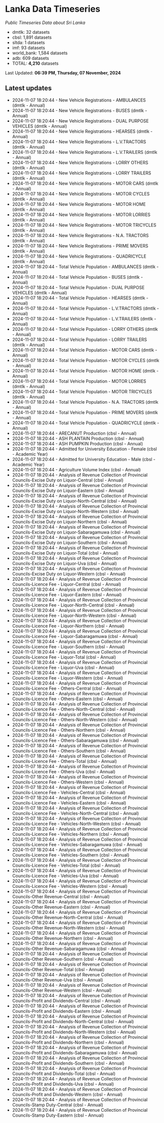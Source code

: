 # Lanka Data Timeseries
*Public Timeseries Data about Sri Lanka*

* dmtlk: 32 datasets
* cbsl: 1,891 datasets
* sltda: 1 datasets
* imf: 93 datasets
* world_bank: 1,584 datasets
* adb: 609 datasets
* TOTAL: **4,210** datasets

Last Updated: **06:39 PM, Thursday, 07 November, 2024**

## Latest updates

* 2024-11-07 18:20:44 - New Vehicle Registrations - AMBULANCES (dmtlk - Annual)
* 2024-11-07 18:20:44 - New Vehicle Registrations - BUSES (dmtlk - Annual)
* 2024-11-07 18:20:44 - New Vehicle Registrations - DUAL PURPOSE VEHICLES (dmtlk - Annual)
* 2024-11-07 18:20:44 - New Vehicle Registrations - HEARSES (dmtlk - Annual)
* 2024-11-07 18:20:44 - New Vehicle Registrations - L.V.TRACTORS (dmtlk - Annual)
* 2024-11-07 18:20:44 - New Vehicle Registrations - L.V.TRAILERS (dmtlk - Annual)
* 2024-11-07 18:20:44 - New Vehicle Registrations - LORRY OTHERS (dmtlk - Annual)
* 2024-11-07 18:20:44 - New Vehicle Registrations - LORRY TRAILERS (dmtlk - Annual)
* 2024-11-07 18:20:44 - New Vehicle Registrations - MOTOR CARS (dmtlk - Annual)
* 2024-11-07 18:20:44 - New Vehicle Registrations - MOTOR CYCLES (dmtlk - Annual)
* 2024-11-07 18:20:44 - New Vehicle Registrations - MOTOR HOME (dmtlk - Annual)
* 2024-11-07 18:20:44 - New Vehicle Registrations - MOTOR LORRIES (dmtlk - Annual)
* 2024-11-07 18:20:44 - New Vehicle Registrations - MOTOR TRICYCLES (dmtlk - Annual)
* 2024-11-07 18:20:44 - New Vehicle Registrations - N.A. TRACTORS (dmtlk - Annual)
* 2024-11-07 18:20:44 - New Vehicle Registrations - PRIME MOVERS (dmtlk - Annual)
* 2024-11-07 18:20:44 - New Vehicle Registrations - QUADRICYCLE (dmtlk - Annual)
* 2024-11-07 18:20:44 - Total Vehicle Population - AMBULANCES (dmtlk - Annual)
* 2024-11-07 18:20:44 - Total Vehicle Population - BUSES (dmtlk - Annual)
* 2024-11-07 18:20:44 - Total Vehicle Population - DUAL PURPOSE VEHICLES (dmtlk - Annual)
* 2024-11-07 18:20:44 - Total Vehicle Population - HEARSES (dmtlk - Annual)
* 2024-11-07 18:20:44 - Total Vehicle Population - L.V.TRACTORS (dmtlk - Annual)
* 2024-11-07 18:20:44 - Total Vehicle Population - L.V.TRAILERS (dmtlk - Annual)
* 2024-11-07 18:20:44 - Total Vehicle Population - LORRY OTHERS (dmtlk - Annual)
* 2024-11-07 18:20:44 - Total Vehicle Population - LORRY TRAILERS (dmtlk - Annual)
* 2024-11-07 18:20:44 - Total Vehicle Population - MOTOR CARS (dmtlk - Annual)
* 2024-11-07 18:20:44 - Total Vehicle Population - MOTOR CYCLES (dmtlk - Annual)
* 2024-11-07 18:20:44 - Total Vehicle Population - MOTOR HOME (dmtlk - Annual)
* 2024-11-07 18:20:44 - Total Vehicle Population - MOTOR LORRIES (dmtlk - Annual)
* 2024-11-07 18:20:44 - Total Vehicle Population - MOTOR TRICYCLES (dmtlk - Annual)
* 2024-11-07 18:20:44 - Total Vehicle Population - N.A. TRACTORS (dmtlk - Annual)
* 2024-11-07 18:20:44 - Total Vehicle Population - PRIME MOVERS (dmtlk - Annual)
* 2024-11-07 18:20:44 - Total Vehicle Population - QUADRICYCLE (dmtlk - Annual)
* 2024-11-07 18:20:44 - ARECANUT Production (cbsl - Annual)
* 2024-11-07 18:20:44 - ASH PLANTAIN Production (cbsl - Annual)
* 2024-11-07 18:20:44 - ASH PUMPKIN Production (cbsl - Annual)
* 2024-11-07 18:20:44 - Admitted for University Education - Female (cbsl - Academic Year)
* 2024-11-07 18:20:44 - Admitted for University Education - Male (cbsl - Academic Year)
* 2024-11-07 18:20:44 - Agriculture Volume Index (cbsl - Annual)
* 2024-11-07 18:20:44 - Analysis of Revenue Collection of Provincial Councils-Excise Duty on Liquor-Central (cbsl - Annual)
* 2024-11-07 18:20:44 - Analysis of Revenue Collection of Provincial Councils-Excise Duty on Liquor-Eastern (cbsl - Annual)
* 2024-11-07 18:20:44 - Analysis of Revenue Collection of Provincial Councils-Excise Duty on Liquor-North-Central (cbsl - Annual)
* 2024-11-07 18:20:44 - Analysis of Revenue Collection of Provincial Councils-Excise Duty on Liquor-North-Western (cbsl - Annual)
* 2024-11-07 18:20:44 - Analysis of Revenue Collection of Provincial Councils-Excise Duty on Liquor-Northern (cbsl - Annual)
* 2024-11-07 18:20:44 - Analysis of Revenue Collection of Provincial Councils-Excise Duty on Liquor-Sabaragamuwa (cbsl - Annual)
* 2024-11-07 18:20:44 - Analysis of Revenue Collection of Provincial Councils-Excise Duty on Liquor-Southern (cbsl - Annual)
* 2024-11-07 18:20:44 - Analysis of Revenue Collection of Provincial Councils-Excise Duty on Liquor-Total (cbsl - Annual)
* 2024-11-07 18:20:44 - Analysis of Revenue Collection of Provincial Councils-Excise Duty on Liquor-Uva (cbsl - Annual)
* 2024-11-07 18:20:44 - Analysis of Revenue Collection of Provincial Councils-Excise Duty on Liquor-Western (cbsl - Annual)
* 2024-11-07 18:20:44 - Analysis of Revenue Collection of Provincial Councils-Licence Fee - Liquor-Central (cbsl - Annual)
* 2024-11-07 18:20:44 - Analysis of Revenue Collection of Provincial Councils-Licence Fee - Liquor-Eastern (cbsl - Annual)
* 2024-11-07 18:20:44 - Analysis of Revenue Collection of Provincial Councils-Licence Fee - Liquor-North-Central (cbsl - Annual)
* 2024-11-07 18:20:44 - Analysis of Revenue Collection of Provincial Councils-Licence Fee - Liquor-North-Western (cbsl - Annual)
* 2024-11-07 18:20:44 - Analysis of Revenue Collection of Provincial Councils-Licence Fee - Liquor-Northern (cbsl - Annual)
* 2024-11-07 18:20:44 - Analysis of Revenue Collection of Provincial Councils-Licence Fee - Liquor-Sabaragamuwa (cbsl - Annual)
* 2024-11-07 18:20:44 - Analysis of Revenue Collection of Provincial Councils-Licence Fee - Liquor-Southern (cbsl - Annual)
* 2024-11-07 18:20:44 - Analysis of Revenue Collection of Provincial Councils-Licence Fee - Liquor-Total (cbsl - Annual)
* 2024-11-07 18:20:44 - Analysis of Revenue Collection of Provincial Councils-Licence Fee - Liquor-Uva (cbsl - Annual)
* 2024-11-07 18:20:44 - Analysis of Revenue Collection of Provincial Councils-Licence Fee - Liquor-Western (cbsl - Annual)
* 2024-11-07 18:20:44 - Analysis of Revenue Collection of Provincial Councils-Licence Fee - Others-Central (cbsl - Annual)
* 2024-11-07 18:20:44 - Analysis of Revenue Collection of Provincial Councils-Licence Fee - Others-Eastern (cbsl - Annual)
* 2024-11-07 18:20:44 - Analysis of Revenue Collection of Provincial Councils-Licence Fee - Others-North-Central (cbsl - Annual)
* 2024-11-07 18:20:44 - Analysis of Revenue Collection of Provincial Councils-Licence Fee - Others-North-Western (cbsl - Annual)
* 2024-11-07 18:20:44 - Analysis of Revenue Collection of Provincial Councils-Licence Fee - Others-Northern (cbsl - Annual)
* 2024-11-07 18:20:44 - Analysis of Revenue Collection of Provincial Councils-Licence Fee - Others-Sabaragamuwa (cbsl - Annual)
* 2024-11-07 18:20:44 - Analysis of Revenue Collection of Provincial Councils-Licence Fee - Others-Southern (cbsl - Annual)
* 2024-11-07 18:20:44 - Analysis of Revenue Collection of Provincial Councils-Licence Fee - Others-Total (cbsl - Annual)
* 2024-11-07 18:20:44 - Analysis of Revenue Collection of Provincial Councils-Licence Fee - Others-Uva (cbsl - Annual)
* 2024-11-07 18:20:44 - Analysis of Revenue Collection of Provincial Councils-Licence Fee - Others-Western (cbsl - Annual)
* 2024-11-07 18:20:44 - Analysis of Revenue Collection of Provincial Councils-Licence Fee - Vehicles-Central (cbsl - Annual)
* 2024-11-07 18:20:44 - Analysis of Revenue Collection of Provincial Councils-Licence Fee - Vehicles-Eastern (cbsl - Annual)
* 2024-11-07 18:20:44 - Analysis of Revenue Collection of Provincial Councils-Licence Fee - Vehicles-North-Central (cbsl - Annual)
* 2024-11-07 18:20:44 - Analysis of Revenue Collection of Provincial Councils-Licence Fee - Vehicles-North-Western (cbsl - Annual)
* 2024-11-07 18:20:44 - Analysis of Revenue Collection of Provincial Councils-Licence Fee - Vehicles-Northern (cbsl - Annual)
* 2024-11-07 18:20:44 - Analysis of Revenue Collection of Provincial Councils-Licence Fee - Vehicles-Sabaragamuwa (cbsl - Annual)
* 2024-11-07 18:20:44 - Analysis of Revenue Collection of Provincial Councils-Licence Fee - Vehicles-Southern (cbsl - Annual)
* 2024-11-07 18:20:44 - Analysis of Revenue Collection of Provincial Councils-Licence Fee - Vehicles-Total (cbsl - Annual)
* 2024-11-07 18:20:44 - Analysis of Revenue Collection of Provincial Councils-Licence Fee - Vehicles-Uva (cbsl - Annual)
* 2024-11-07 18:20:44 - Analysis of Revenue Collection of Provincial Councils-Licence Fee - Vehicles-Western (cbsl - Annual)
* 2024-11-07 18:20:44 - Analysis of Revenue Collection of Provincial Councils-Other Revenue-Central (cbsl - Annual)
* 2024-11-07 18:20:44 - Analysis of Revenue Collection of Provincial Councils-Other Revenue-Eastern (cbsl - Annual)
* 2024-11-07 18:20:44 - Analysis of Revenue Collection of Provincial Councils-Other Revenue-North-Central (cbsl - Annual)
* 2024-11-07 18:20:44 - Analysis of Revenue Collection of Provincial Councils-Other Revenue-North-Western (cbsl - Annual)
* 2024-11-07 18:20:44 - Analysis of Revenue Collection of Provincial Councils-Other Revenue-Northern (cbsl - Annual)
* 2024-11-07 18:20:44 - Analysis of Revenue Collection of Provincial Councils-Other Revenue-Sabaragamuwa (cbsl - Annual)
* 2024-11-07 18:20:44 - Analysis of Revenue Collection of Provincial Councils-Other Revenue-Southern (cbsl - Annual)
* 2024-11-07 18:20:44 - Analysis of Revenue Collection of Provincial Councils-Other Revenue-Total (cbsl - Annual)
* 2024-11-07 18:20:44 - Analysis of Revenue Collection of Provincial Councils-Other Revenue-Uva (cbsl - Annual)
* 2024-11-07 18:20:44 - Analysis of Revenue Collection of Provincial Councils-Other Revenue-Western (cbsl - Annual)
* 2024-11-07 18:20:44 - Analysis of Revenue Collection of Provincial Councils-Profit and Dividends-Central (cbsl - Annual)
* 2024-11-07 18:20:44 - Analysis of Revenue Collection of Provincial Councils-Profit and Dividends-Eastern (cbsl - Annual)
* 2024-11-07 18:20:44 - Analysis of Revenue Collection of Provincial Councils-Profit and Dividends-North-Central (cbsl - Annual)
* 2024-11-07 18:20:44 - Analysis of Revenue Collection of Provincial Councils-Profit and Dividends-North-Western (cbsl - Annual)
* 2024-11-07 18:20:44 - Analysis of Revenue Collection of Provincial Councils-Profit and Dividends-Northern (cbsl - Annual)
* 2024-11-07 18:20:44 - Analysis of Revenue Collection of Provincial Councils-Profit and Dividends-Sabaragamuwa (cbsl - Annual)
* 2024-11-07 18:20:44 - Analysis of Revenue Collection of Provincial Councils-Profit and Dividends-Southern (cbsl - Annual)
* 2024-11-07 18:20:44 - Analysis of Revenue Collection of Provincial Councils-Profit and Dividends-Total (cbsl - Annual)
* 2024-11-07 18:20:44 - Analysis of Revenue Collection of Provincial Councils-Profit and Dividends-Uva (cbsl - Annual)
* 2024-11-07 18:20:44 - Analysis of Revenue Collection of Provincial Councils-Profit and Dividends-Western (cbsl - Annual)
* 2024-11-07 18:20:44 - Analysis of Revenue Collection of Provincial Councils-Stamp Duty-Central (cbsl - Annual)
* 2024-11-07 18:20:44 - Analysis of Revenue Collection of Provincial Councils-Stamp Duty-Eastern (cbsl - Annual)